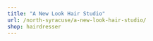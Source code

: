 ```yaml
---
title: "A New Look Hair Studio"
url: /north-syracuse/a-new-look-hair-studio/
shop: hairdresser
---
```

